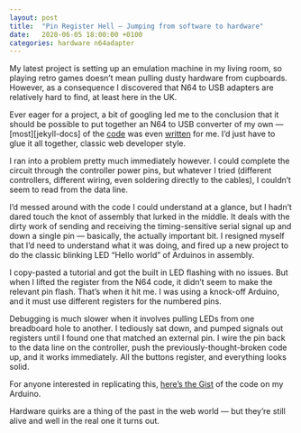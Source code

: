 ```yaml
---
layout: post
title:  "Pin Register Hell — Jumping from software to hardware"
date:   2020-06-05 18:00:00 +0100
categories: hardware n64adapter
---
```


My latest project is setting up an emulation machine in my living room, so playing retro games doesn’t mean pulling dusty hardware from cupboards. However, as a consequence I discovered that N64 to USB adapters are relatively hard to find, at least here in the UK.

Ever eager for a project, a bit of googling led me to the conclusion that it should be possible to put together an N64 to USB converter of my own — [most][jekyll-docs] of the [code][instructable] was even [written][controller-tester] for me. I’d just have to glue it all together, classic web developer style.

I ran into a problem pretty much immediately however. I could complete the circuit through the controller power pins, but whatever I tried (different controllers, different wiring, even soldering directly to the cables), I couldn’t seem to read from the data line.

I’d messed around with the code I could understand at a glance, but I hadn’t dared touch the knot of assembly that lurked in the middle. It deals with the dirty work of sending and receiving the timing-sensitive serial signal up and down a single pin — basically, the actually important bit. I resigned myself that I’d need to understand what it was doing, and fired up a new project to do the classic blinking LED “Hello world” of Arduinos in assembly.

I copy-pasted a tutorial and got the built in LED flashing with no issues. But when I lifted the register from the N64 code, it didn’t seem to make the relevant pin flash. That’s when it hit me. I was using a knock-off Arduino, and it must use different registers for the numbered pins.

Debugging is much slower when it involves pulling LEDs from one breadboard hole to another. I tediously sat down, and pumped signals out registers until I found one that matched an external pin. I wire the pin back to the data line on the controller, push the previously-thought-broken code up, and it works immediately. All the buttons register, and everything looks solid.

For anyone interested in replicating this, [here’s the Gist][gist] of the code on my Arduino.

Hardware quirks are a thing of the past in the web world — but they’re still alive and well in the real one it turns out.

[joystick-library]: https://github.com/MHeironimus/ArduinoJoystickLibrary
[instructable]:   https://www.instructables.com/id/Use-an-Arduino-with-an-N64-controller/
[controller-tester]: https://github.com/sanni/controllertest
[gist]: https://gist.github.com/LeeMartin77/ff9db9eaed0d54a8bbdc3c987226ec98